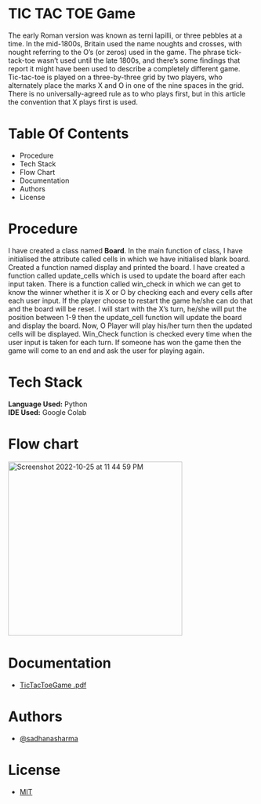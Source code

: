 # TIC TAC TOE Game
The early Roman version was known as terni lapilli, or three pebbles at a time. In the mid-1800s, Britain used the name noughts and crosses, with nought referring to the O’s (or zeros) used in the game. The phrase tick-tack-toe wasn’t used until the late 1800s, and there’s some findings that report it might have been used to describe a completely different game.
Tic-tac-toe is played on a three-by-three grid by two players, who alternately place the marks X and O in one of the nine spaces in the grid.
There is no universally-agreed rule as to who plays first, but in this article the convention that X plays first is used.

# Table Of Contents
* Procedure
* Tech Stack
* Flow Chart
* Documentation
* Authors
* License

# Procedure
I have created a class named **Board**.
In the main function of class, I have initialised the attribute called cells in which we have initialised blank board.
Created a function named display and printed the board.
I have created a function called update_cells which is used to update the board after each input taken.
There is a function called win_check in which we can get to know the winner whether it is X or O by checking each and every cells after each user input.
If the player choose to restart the game he/she can do that and the board will be reset.
I will start with the X’s turn, he/she will put the position between 1-9 then the update_cell function will update the board and display the board. Now, O Player will play his/her turn then the updated cells will be displayed. Win_Check function is checked every time when the user input is taken for each turn. If someone has won the game then the game will come to an end and ask the user for playing again.

# Tech Stack
**Language Used:** Python <br/>
**IDE Used:** Google Colab

# Flow chart
<img width="355" alt="Screenshot 2022-10-25 at 11 44 59 PM" src="https://user-images.githubusercontent.com/92912720/197850685-3bf6d112-8304-44b4-b45a-566655819ac3.png">

# Documentation
* [TicTacToeGame .pdf](https://github.com/sadhanasharma26/Tic-Tac-Toe-Game-Using-Python/files/8597595/TicTacToeGame.pdf)

# Authors
* [@sadhanasharma]()

# License
* [MIT](https://www.linkedin.com/in/sadhana-sharma-/)

